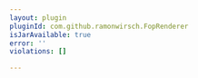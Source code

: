 ```yaml
---
layout: plugin
pluginId: com.github.ramonwirsch.FopRenderer
isJarAvailable: true
error: ''
violations: []

---
```

